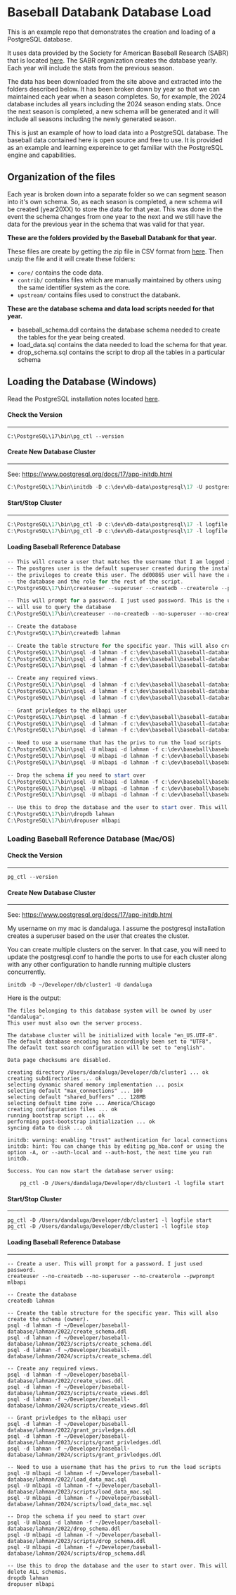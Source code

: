 

# Baseball Databank Database Load

This is an example repo that demonstrates the creation and loading of a PostgreSQL database. 

It uses data provided by the Society for American Baseball Research (SABR) that is located [here](https://sabr.org/lahman-database/). The SABR organization creates the database yearly. Each year will include the stats from the previous season.

The data has been downloaded from the site above and extracted into the folders described below. It has been broken down by year so that we can maintained each year when a season completes. So, for example, the 2024 database includes all years including the 2024 season ending stats. Once the next season is completed, a new schema will be generated and it will include all seasons including the newly generated season.

This is just an example of how to load data into a PostgreSQL database. The baseball data contained here is open source and free to use. It is provided as an example and learning expereince to get familiar with the PostgreSQL engine and capabilities.


## Organization of the files

Each year is broken down into a separate folder so we can segment season into it's own schema. So, as each season is completed, a new schema will be created (year20XX) to store the data for that year. This was done in the event the schema changes from one year to the next and we still have the data for the previous year in the schema that was valid for that year.

**These are the folders provided by the Baseball Databank for that year.**

These files are create by getting the zip file in CSV format from [here](https://github.com/chadwickbureau/baseballdatabank/tags). Then unzip the file and it will create these folders:

* `core/` contains the code data. 
* `contrib/` contains files which are manually maintained by others using the same identifier system as the core.
* `upstream/` contains files used to construct the databank.

**These are the database schema and data load scripts needed for that year.**

* baseball_schema.ddl contains the database schema needed to create the tables for the year being created.
* load_data.sql contains the data needed to load the schema for that year.
* drop_schema.sql contains the script to drop all the tables in a particular schema

## Loading the Database (Windows)

Read the PostgreSQL installation notes located [here](INSTALL.md).

#### Check the Version

------

```shell
C:\PostgreSQL\17\bin\pg_ctl --version
```

#### Create New Database Cluster

------

See: https://www.postgresql.org/docs/17/app-initdb.html

```powershell
C:\PostgreSQL\17\bin\initdb -D c:\dev\db-data\postgresql\17 -U postgres
```

#### Start/Stop Cluster

------

```powershell
C:\PostgreSQL\17\bin\pg_ctl -D c:\dev\db-data\postgresql\17 -l logfile start
C:\PostgreSQL\17\bin\pg_ctl -D c:\dev\db-data\postgresql\17 -l logfile stop
```

#### Loading Baseball Reference Database

```powershell
-- This will create a user that matches the username that I am logged in as (dd00865).
-- The postgres user is the default superuser created during the installation that has
-- the privileges to create this user. The dd00865 user will have the ability to create
-- the database and the role for the rest of the script.
C:\PostgreSQL\17\bin\createuser --superuser --createdb --createrole --pwprompt dd00865 -U postgres

-- This will prompt for a password. I just used password. This is the user (mlbapi) that the api 
-- will use to query the database
C:\PostgreSQL\17\bin\createuser --no-createdb --no-superuser --no-createrole --pwprompt mlbapi

-- Create the database
C:\PostgreSQL\17\bin\createdb lahman

-- Create the table structure for the specific year. This will also create the schema (owner).
C:\PostgreSQL\17\bin\psql -d lahman -f c:\dev\baseball\baseball-database\lahman\2022\scripts\create_schema.ddl
C:\PostgreSQL\17\bin\psql -d lahman -f c:\dev\baseball\baseball-database\lahman\2023\scripts\create_schema.ddl
C:\PostgreSQL\17\bin\psql -d lahman -f c:\dev\baseball\baseball-database\lahman\2024\scripts\01_create_schema.ddl

-- Create any required views.
C:\PostgreSQL\17\bin\psql -d lahman -f c:\dev\baseball\baseball-database\lahman\2022\scripts\create_views.ddl
C:\PostgreSQL\17\bin\psql -d lahman -f c:\dev\baseball\baseball-database\lahman\2023\scripts\create_views.ddl
C:\PostgreSQL\17\bin\psql -d lahman -f c:\dev\baseball\baseball-database\lahman\2024\scripts\02_create_views.ddl

-- Grant privledges to the mlbapi user
C:\PostgreSQL\17\bin\psql -d lahman -f c:\dev\baseball\baseball-database\lahman\2022\scripts\grant_privledges.ddl
C:\PostgreSQL\17\bin\psql -d lahman -f c:\dev\baseball\baseball-database\lahman\2023\scripts\grant_privledges.ddl
C:\PostgreSQL\17\bin\psql -d lahman -f c:\dev\baseball\baseball-database\lahman\2024\scripts\03_grant_privledges.ddl

-- Need to use a username that has the privs to run the load scripts
C:\PostgreSQL\17\bin\psql -U mlbapi -d lahman -f c:\dev\baseball\baseball-database\lahman\2022\scripts\load_data_win.sql
C:\PostgreSQL\17\bin\psql -U mlbapi -d lahman -f c:\dev\baseball\baseball-database\lahman\2023\scripts\load_data_win.sql
C:\PostgreSQL\17\bin\psql -U mlbapi -d lahman -f c:\dev\baseball\baseball-database\lahman\2024\scripts\04_load_data_win.sql

-- Drop the schema if you need to start over
C:\PostgreSQL\17\bin\psql -U mlbapi -d lahman -f c:\dev\baseball\baseball-database\lahman\2022\drop_schema.ddl
C:\PostgreSQL\17\bin\psql -U mlbapi -d lahman -f c:\dev\baseball\baseball-database\lahman\2023\scripts\drop_schema.ddl
C:\PostgreSQL\17\bin\psql -U mlbapi -d lahman -f c:\dev\baseball\baseball-database\lahman\2024\scripts\drop_schema.ddl

-- Use this to drop the database and the user to start over. This will delete ALL schemas.
C:\PostgreSQL\17\bin\dropdb lahman
C:\PostgreSQL\17\bin\dropuser mlbapi
```

### Loading Baseball Reference Database (Mac/OS)

#### Check the Version

------

```
pg_ctl --version
```

#### Create New Database Cluster

------

See: https://www.postgresql.org/docs/17/app-initdb.html

My username on my mac is dandaluga. I assume the postgresql installation creates a superuser based on the user that creates the cluster.

You can create multiple clusters on the server. In that case, you will need to update the postgresql.conf to handle the ports to use for
each cluster along with any other configuration to handle running multiple clusters concurrently.

```shell
initdb -D ~/Developer/db/cluster1 -U dandaluga
```

Here is the output:
```shell
The files belonging to this database system will be owned by user "dandaluga".
This user must also own the server process.

The database cluster will be initialized with locale "en_US.UTF-8".
The default database encoding has accordingly been set to "UTF8".
The default text search configuration will be set to "english".

Data page checksums are disabled.

creating directory /Users/dandaluga/Developer/db/cluster1 ... ok
creating subdirectories ... ok
selecting dynamic shared memory implementation ... posix
selecting default "max_connections" ... 100
selecting default "shared_buffers" ... 128MB
selecting default time zone ... America/Chicago
creating configuration files ... ok
running bootstrap script ... ok
performing post-bootstrap initialization ... ok
syncing data to disk ... ok

initdb: warning: enabling "trust" authentication for local connections
initdb: hint: You can change this by editing pg_hba.conf or using the option -A, or --auth-local and --auth-host, the next time you run initdb.

Success. You can now start the database server using:

    pg_ctl -D /Users/dandaluga/Developer/db/cluster1 -l logfile start
```

#### Start/Stop Cluster

------

```
pg_ctl -D /Users/dandaluga/Developer/db/cluster1 -l logfile start
pg_ctl -D /Users/dandaluga/Developer/db/cluster1 -l logfile stop
```

#### Loading Baseball Reference Database

------

```shell
-- Create a user. This will prompt for a password. I just used password.
createuser --no-createdb --no-superuser --no-createrole --pwprompt mlbapi

-- Create the database
createdb lahman

-- Create the table structure for the specific year. This will also create the schema (owner).
psql -d lahman -f ~/Developer/baseball-database/lahman/2022/create_schema.ddl
psql -d lahman -f ~/Developer/baseball-database/lahman/2023/scripts/create_schema.ddl
psql -d lahman -f ~/Developer/baseball-database/lahman/2024/scripts/create_schema.ddl

-- Create any required views.
psql -d lahman -f ~/Developer/baseball-database/lahman/2022/create_views.ddl
psql -d lahman -f ~/Developer/baseball-database/lahman/2023/scripts/create_views.ddl
psql -d lahman -f ~/Developer/baseball-database/lahman/2024/scripts/create_views.ddl

-- Grant privledges to the mlbapi user
psql -d lahman -f ~/Developer/baseball-database/lahman/2022/grant_privledges.ddl
psql -d lahman -f ~/Developer/baseball-database/lahman/2023/scripts/grant_privledges.ddl
psql -d lahman -f ~/Developer/baseball-database/lahman/2024/scripts/grant_privledges.ddl

-- Need to use a username that has the privs to run the load scripts
psql -U mlbapi -d lahman -f ~/Developer/baseball-database/lahman/2022/load_data_mac.sql
psql -U mlbapi -d lahman -f ~/Developer/baseball-database/lahman/2023/scripts/load_data_mac.sql
psql -U mlbapi -d lahman -f ~/Developer/baseball-database/lahman/2024/scripts/load_data_mac.sql

-- Drop the schema if you need to start over
psql -U mlbapi -d lahman -f ~/Developer/baseball-database/lahman/2022/drop_schema.ddl
psql -U mlbapi -d lahman -f ~/Developer/baseball-database/lahman/2023/scripts/drop_schema.ddl
psql -U mlbapi -d lahman -f ~/Developer/baseball-database/lahman/2024/scripts/drop_schema.ddl

-- Use this to drop the database and the user to start over. This will delete ALL schemas.
dropdb lahman
dropuser mlbapi
```

